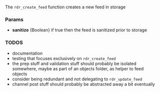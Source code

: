 The `rdr_create_feed` function creates a new feed in storage

### Params
* **sanitize** {Boolean} if true then the feed is sanitized prior to storage

### TODOS
* documentation
* testing that focuses exclusively on `rdr_create_feed`
* the prep stuff and validation stuff should probably be isolated somewhere, maybe as part of an objects folder, as helper to feed objects
* consider being redundant and not delegating to `rdr_update_feed`
* channel post stuff should probably be abstracted away a bit eventually
